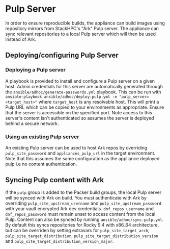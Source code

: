 # Pulp Server

In order to ensure reproducible builds, the appliance can build images using repository mirrors from StackHPC's "Ark" Pulp server. The appliance can sync relevant repositories to a local Pulp server which will then be used instead of Ark.

## Deploying/configuring Pulp Server

### Deploying a Pulp server
A playbook is provided to install and configure a Pulp server on a given host. Admin credentials for this server are automatically generated through the `ansible/adhoc/generate-passwords.yml` playbook. This can be run with
`ansible-playbook ansible/adhoc/deploy-pulp.yml -e "pulp_server=<target_host>"`
where `target_host` is any resolvable host. This will print a Pulp URL which can be copied to your environments as appropriate. Ensure that the server is accessible on the specified port. Note access to this server's content isn't authenticated so assumes the server is deployed behind a secure network.

### Using an existing Pulp server
An existing Pulp server can be used to host Ark repos by overriding `pulp_site_password` and `appliances_pulp_url` in the target environment. Note that this assumes the same configuration as the appliance deployed pulp i.e no content authentication.

## Syncing Pulp content with Ark

If the `pulp` group is added to the Packer build groups, the local Pulp server will be synced with Ark on build. You must authenticate with Ark by overriding `pulp_site_upstream_username` and `pulp_site_upstream_password` with your vault encrypted Ark dev credentials. `dnf_repos_username` and `dnf_repos_password` must remain unset to access content from the local Pulp. Content can also be synced by running `ansible/adhoc/sync-pulp.yml`. By default this syncs repositories for Rocky 9.4 with x86_64 architecture, but can be overriden by setting extravars for `pulp_site_target_arch`, `pulp_site_target_distribution`, `pulp_site_target_distribution_version` and `pulp_site_target_distribution_version_major`.
